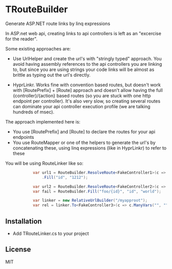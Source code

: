 # TRouteBuilder
Generate ASP.NET route links by linq expressions

In ASP.net web api, creating links to api controllers is left as an "excercise for the reader".

Some existing approaches are:

- Use UrlHelper and create the url's with "stringly typed" approach. You avoid having assembly references to the api controllers you are
linking to, but since you are using strings your code links will be almost as brittle as typing out the url's directly.

- HyprLinkr. Works fine with convention based routes, but doesn't work with [RoutePrefix] + [Route] approach and doesn't allow having the full
{controller}/{action} based routes (so you are stuck with one http endpoint per controller). It's also very slow, so creating several routes
can dominate your api controller execution profile (we are talking hundreds of msec).

The approach implemented here is:

- You use [RoutePrefix] and [Route] to declare the routes for your api endpoints
- You use RouteMapper or one of the helpers to generate the url's by concatenating these, using linq expressions (like in HyprLinkr) to refer to these

You will be using RouteLinker like so:

```csharp
            var url1 = RouteBuilder.ResolveRoute<FakeController1>(c => c.GetStuff(""))
                .Fill("id", "1212");

            var url2 = RouteBuilder.ResolveRoute<FakeController2>(c => c.GetStuff());
            var fail = RouteBuilder.Fill("foo/{id}", "id", "world");

            var linker = new RelativeUrlBuilder("/myapproot");
            var rel = linker.To<FakeController3>(c => c.ManyVars("", "", 0)).Fill("a", "12", "b", "13", "c", "14");

```

## Installation

- Add TRouteLinker.cs to your project

## License

MIT
